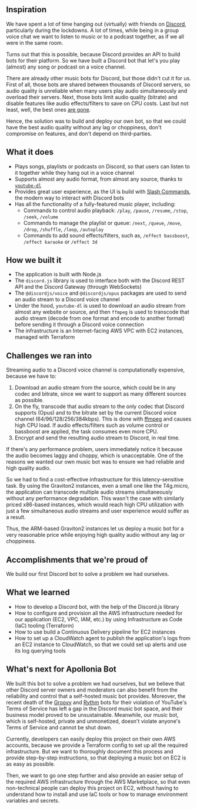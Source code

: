 ## Inspiration

We have spent a lot of time hanging out (virtually) with friends on [Discord](https://discord.com/), particularly during the lockdowns. A lot of times, while being in a group voice chat we want to listen to music or to a podcast together, as if we all were in the same room.

Turns out that this is possible, because Discord provides an API to build bots for their platform. So we have built a Discord bot that let's you play (almost) any song or podcast on a voice channel.

There are already other music bots for Discord, but those didn't cut it for us. First of all, those bots are shared between thousands of Discord servers, so audio quality is unreliable when many users play audio simultaneously and overload their servers. Next, those bots limit audio quality (bitrate) and disable features like audio effects/filters to save on CPU costs. Last but not least, well, the best ones [are gone](https://www.pcgamer.com/google-has-killed-discords-best-music-bot/).

Hence, the solution was to build and deploy our own bot, so that we could have the best audio quality without any lag or choppiness, don't compromise on features, and don't depend on third-parties.

## What it does

- Plays songs, playlists or podcasts on Discord, so that users can listen to it together while they hang out in a voice channel
- Supports almost any audio format, from almost any source, thanks to [`youtube-dl`](https://ytdl-org.github.io/youtube-dl/supportedsites.html)
- Provides great user experience, as the UI is build with [Slash Commands](https://discord.com/blog/slash-commands-are-here), the modern way to interact with Discord bots
- Has all the functionality of a fully-featured music player, including:
  - Commands to control audio playback: `/play`, `/pause`, `/resume`, `/stop`, `/seek`, `/volume`
  - Commands to manage the playlist or queue: `/next`, `/queue`, `/move`, `/drop`, `/shuffle`, `/loop`, `/autoplay`
  - Commands to add sound effects/filters, such as, `/effect bassboost`, `/effect karaoke` or `/effect 3d`

## How we built it

- The application is built with Node.js
- The `discord.js` library is used to interface both with the Discord REST API and the Discord Gateway (through WebSockets)
- The `@discordjs/voice` and `@discordjs/opus` packages are used to send an audio stream to a Discord voice channel
- Under the hood, `youtube-dl` is used to download an audio stream from almost any website or source, and then `ffmpeg` is used to transcode that audio stream (decode from one format and encode to another format) before sending it through a Discord voice connection
- The infrastructure is an Internet-facing AWS VPC with EC2 instances, managed with Terraform

## Challenges we ran into

Streaming audio to a Discord voice channel is computationally expensive, because we have to:

1. Download an audio stream from the source, which could be in any codec and bitrate, since we want to support as many different sources as possible.
2. On the fly, transcode that audio stream to the only codec that Discord supports (Opus) and to the bitrate set by the current Discord voice channel (64/96/128/256/384kbps). This is done with [ffmpeg](https://ffmpeg.org/) and causes high CPU load. If audio effects/filters such as volume control or bassboost are applied, the task consumes even more CPU.
3. Encrypt and send the resulting audio stream to Discord, in real time.

If there's any performance problem, users immediately notice it because the audio becomes laggy and choppy, which is unacceptable. One of the reasons we wanted our own music bot was to ensure we had reliable and high quality audio.

So we had to find a cost-effective infrastructure for this latency-sensitive task. By using the Graviton2 instances, even a small one like the T4g.micro, the application can transcode multiple audio streams simultaneously without any performance degradation. This wasn't the case with similarly priced x86-based instances, which would reach high CPU utilization with just a few simultaneous audio streams and user experience would suffer as a result.

Thus, the ARM-based Graviton2 instances let us deploy a music bot for a very reasonable price while enjoying high quality audio without any lag or choppiness.

## Accomplishments that we're proud of

We build our first Discord bot to solve a problem we had ourselves.

## What we learned

- How to develop a Discord bot, with the help of the Discord.js library
- How to configure and provision all the AWS infrastructure needed for our application (EC2, VPC, IAM, etc.) by using Infrastructure as Code (IaC) tooling (Terraform)
- How to use build a Continuous Delivery pipeline for EC2 instances
- How to set up a CloudWatch agent to publish the application's logs from an EC2 instance to CloudWatch, so that we could set up alerts and use its log querying tools

## What's next for Apollonia Bot

We built this bot to solve a problem we had ourselves, but we believe that other Discord server owners and moderators can also benefit from the reliability and control that a self-hosted music bot provides. Moreover, the recent death of the [Groovy](https://www.theverge.com/2021/8/24/22640024/youtube-discord-groovy-music-bot-closure) and [Rythm](https://www.theverge.com/2021/9/12/22669502/youtube-discord-rythm-music-bot-closure) bots for their violation of YouTube's Terms of Service has left a gap in the Discord music bot space, and their business model proved to be unsustainable. Meanwhile, our music bot, which is self-hosted, private and unmonetized, doesn't violate anyone's Terms of Service and cannot be shut down.

Currently, developers can easily deploy this project on their own AWS accounts, because we provide a Terraform config to set up all the required infrastructure. But we want to thoroughly document this process and provide step-by-step instructions, so that deploying a music bot on EC2 is as easy as possible.

Then, we want to go one step further and also provide an easier setup of the required AWS infrastructure through the AWS Marketplace, so that even non-technical people can deploy this project on EC2, without having to understand how to install and use IaC tools or how to manage environment variables and secrets.
